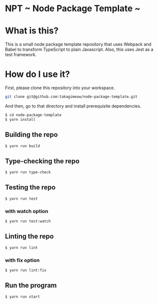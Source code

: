 # NPT ~ Node Package Template ~

# What is this?

This is a small node package template repository that uses Webpack and Babel to transform TypeScript to plain Javascript. Also, this uses Jest as a test framework.

# How do I use it?

First, please clone this repository into your workspace.

```bash
git clone git@github.com:takagimeow/node-package-template.git
```

And then, go to that directory and install prerequisite dependencies.

```bash
$ cd node-package-template
$ yarn install
```

## Building the repo

```bash
$ yarn run build
```

## Type-checking the repo

```bash
$ yarn run type-check
```

## Testing the repo

```bash
$ yarn run test
```

### with watch option

```bash
$ yarn run test:watch
```

## Linting the repo

```bash
$ yarn run lint
```

### with fix option

```bash
$ yarn run lint:fix
```

## Run the program

```bash
$ yarn run start
```